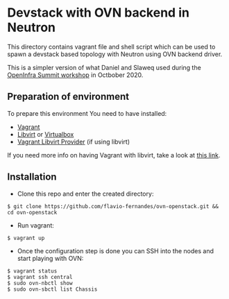 # Devstack with OVN backend in Neutron

This directory contains vagrant file and shell script which can be used to
spawn a devstack based topology with Neutron using OVN backend driver.

This is a simpler version of what Daniel and Slaweq used during the
[OpenInfra Summit workshop](https://github.com/danalsan/vagrants/tree/master/devstack-workshop)
in Octbober 2020.

## Preparation of environment

To prepare this environment You need to have installed:

* [Vagrant](https://www.vagrantup.com/downloads)
* [Libvirt](https://libvirt.org/downloads.html) or [Virtualbox](https://www.virtualbox.org/)
* [Vagrant Libvirt Provider](https://github.com/vagrant-libvirt/vagrant-libvirt) (if using libvirt)

If you need more info on having Vagrant with libvirt, take a look at [this link](http://www.flaviof.com/blog2/post/hacks/vagrant-libvirt/).

## Installation

* Clone this repo and enter the created directory:

```
$ git clone https://github.com/flavio-fernandes/ovn-openstack.git && cd ovn-openstack
```

* Run vagrant:

```
$ vagrant up
```

* Once the configuration step is done you can SSH into the nodes and start
  playing with OVN:

```
$ vagrant status
$ vagrant ssh central
$ sudo ovn-nbctl show
$ sudo ovn-sbctl list Chassis
```

